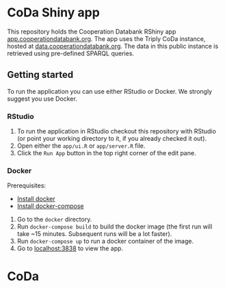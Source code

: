 # CoDa Shiny app
This repository holds the Cooperation Databank RShiny app [app.cooperationdatabank.org](https://app.cooperationdatabank.org). The app uses the Triply CoDa instance, hosted at [data.cooperationdatabank.org](https://data.cooperationdatabank.org). The data in this public instance is retrieved using pre-defined SPARQL queries.

## Getting started
To run the application you can use either RStudio or Docker. We strongly suggest you use Docker. 

### RStudio
1.  To run the application in RStudio checkout this repository with RStudio (or point your working directory to it, if you already checked it out).
2.  Open either the `app/ui.R` or `app/server.R` file.
3.  Click the `Run App` button in the top right corner of the edit pane.

### Docker
Prerequisites:
 - [Install docker](https://docs.docker.com/get-docker/)
 - [Install docker-compose]()
 
1.  Go to the `docker` directory.
2.  Run `docker-compose build` to build the docker image (the first run will take ~15 minutes. Subsequent runs will be a lot faster).
3.  Run `docker-compose up` to run a docker container of the image.
4.  Go to [localhost:3838](http://localhost:3838) to view the app.
# CoDa
